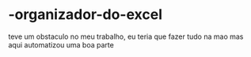 # -organizador-do-excel
teve um obstaculo no meu trabalho, eu teria que fazer tudo na mao mas aqui automatizou uma boa parte
